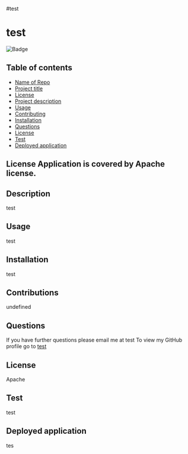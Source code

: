 
  #test
  # test
  ![Badge](https://img.shields.io/badge/License-Apache-red.svg)


## Table of contents
- [Name of Repo](#Repo)
- [Project title](#title)
- [License](#lic)
- [Project description](#Description)
- [Usage](#Usage)
- [Contributing](#Contributing)
- [Installation](#Installation)
- [Questions](#Questions)
- [License](#License)  
- [Test](#test)
- [Deployed application](#deployed)

## License Application is covered by Apache license.

## Description
test

## Usage
test

## Installation
test

## Contributions
undefined

 
## Questions
If you have further questions please email me at test
To view my GitHub profile go to [test](https://github.com/test)

## License
Apache

## Test
test

## Deployed application
tes



